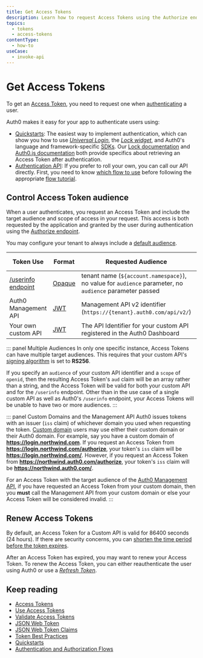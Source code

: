 ```yaml
---
title: Get Access Tokens
description: Learn how to request Access Tokens using the Authorize endpoint when authenticating users and include the target audience and scope of access requested by the app and granted by the user.
topics:
  - tokens
  - access-tokens
contentType:
  - how-to
useCase:
  - invoke-api
---
```

# Get Access Tokens

To get an [Access Token](/tokens/concepts/access-tokens), you need to request one when [authenticating](/application-auth) a user.

Auth0 makes it easy for your app to authenticate users using:

* [Quickstarts](/quickstarts): The easiest way to implement authentication, which can show you how to use <dfn data-key="universal-login">[Universal Login](/universal-login)</dfn>, the <dfn data-key="lock">[Lock widget](/lock)</dfn>, and Auth0's language and framework-specific [SDKs](/libraries#sdks). Our [Lock documentation](/libraries/lock) and [Auth0.js documentation](/libraries/auth0js) both provide specifics about retrieving an Access Token after authentication.
* [Authentication API](/api/authentication): If you prefer to roll your own, you can call our API directly. First, you need to know [which flow to use](/api-auth/which-oauth-flow-to-use) before following the appropriate [flow tutorial](/flows).

## Control Access Token audience 

When a user authenticates, you request an Access Token and include the target audience and scope of access in your request. This access is both requested by the application and granted by the user during authentication using the [Authorize endpoint](/api/authentication#authorize-application).

You may configure your tenant to always include a [default audience](/dashboard/reference/settings-tenant#api-authorization-settings).

| Token Use | Format | Requested Audience | Requested Scope |
|-----------|--------|--------------------|-------|
| [/userinfo endpoint](/api/authentication#get-user-info) | [Opaque](/tokens/concepts/access-tokens#opaque-access-tokens) | tenant name (`${account.namespace}`), no value for `audience` parameter, no `audience` parameter passed | `openid` |
| Auth0 Management API | [JWT](/tokens/concepts/jwts) | Management API v2 identifier (`https://{tenant}.auth0.com/api/v2/`) |  |
| Your own custom API | [JWT](/tokens/concepts/jwts) | The API Identifier for your custom API registered in the Auth0 Dashboard |  |

::: panel Multiple Audiences
In only one specific instance, Access Tokens can have multiple target audiences. This requires that your custom API's [signing algorithm](/tokens/concepts/signing-algorithms) is set to **RS256**. 

If you specify an `audience` of your custom API identifier and a `scope` of `openid`, then the resulting Access Token's `aud` claim will be an array rather than a string, and the Access Token will be valid for both your custom API and for the `/userinfo` endpoint. Other than in the use case of a single custom API as well as Auth0's `/userinfo` endpoint, your Access Tokens will be unable to have two or more audiences.
:::

::: panel Custom Domains and the Management API
Auth0 issues tokens with an issuer (`iss` claim) of whichever domain you used when requesting the token. [Custom domain](/custom-domains) users may use either their custom domain or their Auth0 domain. For example, say you have a custom domain of **https://login.northwind.com**. If you request an Access Token from **https://login.northwind.com/authorize**, your token's `iss` claim will be **https://login.northwind.com/**. However, if you request an Access Token from **https://northwind.auth0.com/authorize**, your token's `iss` claim will be **https://northwind.auth0.com/**. 

For an Access Token with the target audience of the [Auth0 Management API](/api/management/v2), if you have requested an Access Token from your custom domain, then you **must** call the Management API from your custom domain or else your Access Token will be considered invalid.
:::

## Renew Access Tokens

By default, an Access Token for a Custom API is valid for 86400 seconds (24 hours). If there are security concerns, you can [shorten the time period before the token expires](/dashboard/guides/apis/update-token-lifetime). 

After an Access Token has expired, you may want to renew your Access Token. To renew the Access Token, you can either reauthenticate the user using Auth0 or use a <dfn data-key="refresh-token">[Refresh Token](/tokens/concepts/refresh-tokens)</dfn>.

## Keep reading

* [Access Tokens](/tokens/concepts/access-tokens)
* [Use Access Tokens](/tokens/guides/use-access-tokens)
* [Validate Access Tokens](/tokens/guides/validate-access-tokens)
* [JSON Web Token](/tokens/concepts/jwts)
* [JSON Web Token Claims](/tokens/concepts/jwt-claims)
* [Token Best Practices](/best-practices/token-best-practices)
* [Quickstarts](/quickstarts)
* [Authentication and Authorization Flows](/flows)
